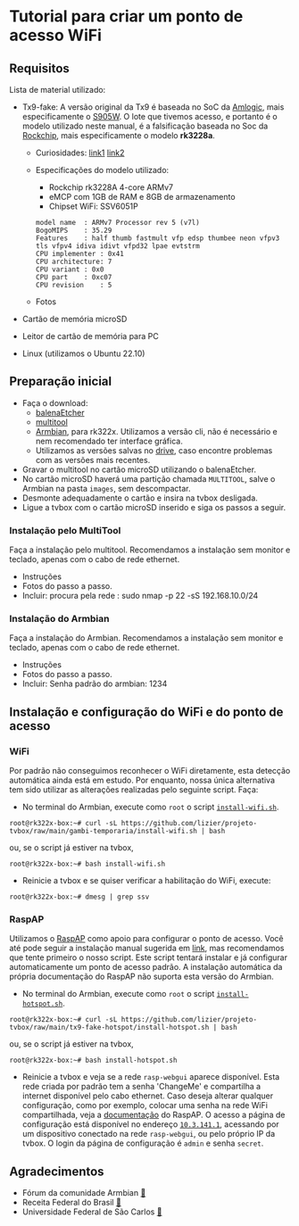 # Tutorial para criar um ponto de acesso WiFi

## Requisitos

Lista de material utilizado:

* Tx9-fake: A versão original da Tx9 é baseada no SoC da [Amlogic](https://www.amlogic.com/), mais especificamente o [S905W](https://en.wikipedia.org/wiki/Amlogic). O lote que tivemos acesso, e portanto é o modelo utilizado neste manual, é a falsificação baseada no Soc da [Rockchip](http://www.rock-chips.com/), mais especificamente o modelo **rk3228a**.
  * Curiosidades: [link1](https://www.youtube.com/watch?v=bWcwqZfOcUI) [link2](https://www.youtube.com/watch?v=nGlpigD6uoY)
  * Especificações do modelo utilizado:
  
    * Rockchip rk3228A 4-core ARMv7
    * eMCP com 1GB de RAM e 8GB de armazenamento
    * Chipset WiFi: SSV6051P
    ```
    model name	: ARMv7 Processor rev 5 (v7l)
    BogoMIPS	: 35.29
    Features	: half thumb fastmult vfp edsp thumbee neon vfpv3 tls vfpv4 idiva idivt vfpd32 lpae evtstrm 
    CPU implementer	: 0x41
    CPU architecture: 7
    CPU variant	: 0x0
    CPU part	: 0xc07
    CPU revision	: 5
    ```
  * Fotos
  
  
* Cartão de memória microSD
* Leitor de cartão de memória para PC
* Linux (utilizamos o Ubuntu 22.10)


## Preparação inicial
* Faça o download:
  * [balenaEtcher](https://www.balena.io/etcher#download-etcher)
  * [multitool](https://users.armbian.com/jock/rk322x/multitool/multitool.img.xz)
  * [Armbian](https://github.com/armbian/community/), para rk322x. Utilizamos a versão cli, não é necessário e nem recomendado ter interface gráfica.
  * Utilizamos as versões salvas no [drive](https://drive.google.com/drive/folders/1e4TiLbqWj8Yj2bcLT5fBhs6omHIN_e7u?usp=sharing), caso encontre problemas com as versões mais recentes.
* Gravar o multitool no cartão microSD utilizando o balenaEtcher.
* No cartão microSD haverá uma partição chamada `MULTITOOL`, salve o Armbian na pasta `images`, sem descompactar.
* Desmonte adequadamente o cartão e insira na tvbox desligada.
* Ligue a tvbox com o cartão microSD inserido e siga os passos a seguir.

### Instalação pelo MultiTool

Faça a instalação pelo multitool. Recomendamos a instalação sem monitor e teclado, apenas com o cabo de rede ethernet.

* Instruções
* Fotos do passo a passo.
* Incluir: procura pela rede : sudo nmap -p 22 -sS 192.168.10.0/24

### Instalação do Armbian

Faça a instalação do Armbian. Recomendamos a instalação sem monitor e teclado, apenas com o cabo de rede ethernet.

* Instruções
* Fotos do passo a passo.
* Incluir: Senha padrão do armbian: 1234

## Instalação e configuração do WiFi e do ponto de acesso

### WiFi

Por padrão não conseguimos reconhecer o WiFi diretamente, esta detecção automática ainda está em estudo. Por enquanto, nossa única alternativa tem sido utilizar as alterações realizadas pelo seguinte script. Faça:

* No terminal do Armbian, execute como `root` o script [`install-wifi.sh`](../gambi-temporaria/install-wifi.sh).
```
root@rk322x-box:~# curl -sL https://github.com/lizier/projeto-tvbox/raw/main/gambi-temporaria/install-wifi.sh | bash
```
ou, se o script já estiver na tvbox,
```
root@rk322x-box:~# bash install-wifi.sh
```

*  Reinicie a tvbox e se quiser verificar a habilitação do WiFi, execute:
```
root@rk322x-box:~# dmesg | grep ssv
```

### RaspAP

Utilizamos o [RaspAP](https://raspap.com/) como apoio para configurar o ponto de acesso. Você até pode seguir a instalação manual sugerida em [link](https://docs.raspap.com/manual/), mas recomendamos que tente primeiro o nosso script. Este script tentará instalar e já configurar automaticamente um ponto de acesso padrão. A instalação automática da própria documentação do RaspAP não suporta esta versão do Armbian.

* No terminal do Armbian, execute como `root` o script [`install-hotspot.sh`](/install-hotspot.sh).
```
root@rk322x-box:~# curl -sL https://github.com/lizier/projeto-tvbox/raw/main/tx9-fake-hotspot/install-hotspot.sh | bash
```
ou, se o script já estiver na tvbox,
```
root@rk322x-box:~# bash install-hotspot.sh
```

* Reinicie a tvbox e veja se a rede `rasp-webgui` aparece disponível. Esta rede criada por padrão tem a senha 'ChangeMe' e compartilha a internet disponível pelo cabo ethernet. Caso deseja alterar qualquer configuração, como por exemplo, colocar uma senha na rede WiFi compartilhada, veja a [documentação](https://docs.raspap.com/) do RaspAP. O acesso a página de configuração está disponível no endereço [`10.3.141.1`](http://10.3.141.1), acessando por um dispositivo conectado na rede `rasp-webgui`, ou pelo próprio IP da tvbox. O login da página de configuração é `admin` e senha `secret`.



## Agradecimentos

* Fórum da comunidade Armbian [:link:](https://forum.armbian.com/topic/12656-csc-armbian-for-rk322x-tv-boxes/)
* Receita Federal do Brasil [:link:](https://www.gov.br/receitafederal/pt-br)
* Universidade Federal de São Carlos [:link:](http://ufscar.br)
 
